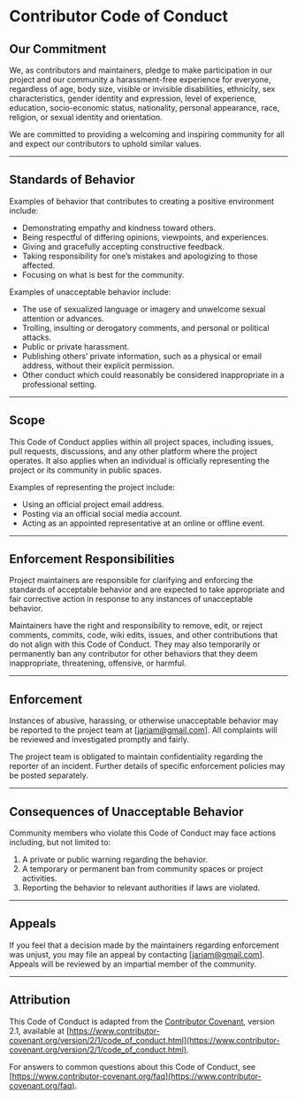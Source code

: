# Contributor Code of Conduct

## Our Commitment

We, as contributors and maintainers, pledge to make participation in our project and our community a harassment-free experience for everyone, regardless of age, body size, visible or invisible disabilities, ethnicity, sex characteristics, gender identity and expression, level of experience, education, socio-economic status, nationality, personal appearance, race, religion, or sexual identity and orientation.

We are committed to providing a welcoming and inspiring community for all and expect our contributors to uphold similar values.

---

## Standards of Behavior

Examples of behavior that contributes to creating a positive environment include:
- Demonstrating empathy and kindness toward others.
- Being respectful of differing opinions, viewpoints, and experiences.
- Giving and gracefully accepting constructive feedback.
- Taking responsibility for one’s mistakes and apologizing to those affected.
- Focusing on what is best for the community.

Examples of unacceptable behavior include:
- The use of sexualized language or imagery and unwelcome sexual attention or advances.
- Trolling, insulting or derogatory comments, and personal or political attacks.
- Public or private harassment.
- Publishing others’ private information, such as a physical or email address, without their explicit permission.
- Other conduct which could reasonably be considered inappropriate in a professional setting.

---

## Scope

This Code of Conduct applies within all project spaces, including issues, pull requests, discussions, and any other platform where the project operates. It also applies when an individual is officially representing the project or its community in public spaces.

Examples of representing the project include:
- Using an official project email address.
- Posting via an official social media account.
- Acting as an appointed representative at an online or offline event.

---

## Enforcement Responsibilities

Project maintainers are responsible for clarifying and enforcing the standards of acceptable behavior and are expected to take appropriate and fair corrective action in response to any instances of unacceptable behavior.

Maintainers have the right and responsibility to remove, edit, or reject comments, commits, code, wiki edits, issues, and other contributions that do not align with this Code of Conduct. They may also temporarily or permanently ban any contributor for other behaviors that they deem inappropriate, threatening, offensive, or harmful.

---

## Enforcement

Instances of abusive, harassing, or otherwise unacceptable behavior may be reported to the project team at [jariam@gmail.com]. All complaints will be reviewed and investigated promptly and fairly.

The project team is obligated to maintain confidentiality regarding the reporter of an incident. Further details of specific enforcement policies may be posted separately.

---

## Consequences of Unacceptable Behavior

Community members who violate this Code of Conduct may face actions including, but not limited to:
1. A private or public warning regarding the behavior.
2. A temporary or permanent ban from community spaces or project activities.
3. Reporting the behavior to relevant authorities if laws are violated.

---

## Appeals

If you feel that a decision made by the maintainers regarding enforcement was unjust, you may file an appeal by contacting [jariam@gmail.com]. Appeals will be reviewed by an impartial member of the community.

---

## Attribution

This Code of Conduct is adapted from the [Contributor Covenant](https://www.contributor-covenant.org), version 2.1, available at [https://www.contributor-covenant.org/version/2/1/code_of_conduct.html](https://www.contributor-covenant.org/version/2/1/code_of_conduct.html).

For answers to common questions about this Code of Conduct, see [https://www.contributor-covenant.org/faq](https://www.contributor-covenant.org/faq).

